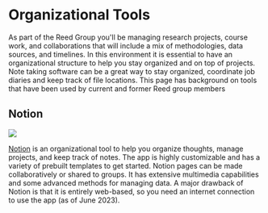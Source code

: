# Organizational Tools
As part of the Reed Group you'll be managing research projects, course work, and collaborations that will include a mix of methodologies, data sources, and timelines. In this environment it is essential to have an organizational structure to help you stay organized and on top of projects. Note taking software can be a great way to stay organized, coordinate job diaries and keep track of file locations. This page has background on tools that have been used by current and former Reed group members

## Notion
![](Notion_logo.png)

[Notion](https://www.notion.so/product) is an organizational tool to help you organize thoughts, manage projects, and keep track of notes. The app is highly customizable and has a variety of prebuilt templates to get started. Notion pages can be made collaboratively or shared to groups. It has extensive multimedia capabilities and some advanced methods for managing data. A major drawback of Notion is that it is entirely web-based, so you need an internet connection to use the app (as of June 2023).